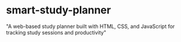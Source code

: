 # smart-study-planner
"A web-based study planner built with HTML, CSS, and JavaScript for tracking study sessions and productivity"

